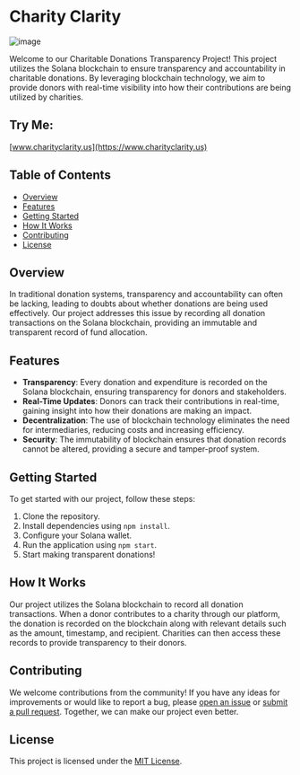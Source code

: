 # Charity Clarity
![image](https://github.com/jeremiahboban/HackTheChains/assets/84329659/3be7c724-19dc-453d-aac2-f1b6130ae477)



Welcome to our Charitable Donations Transparency Project! This project utilizes the Solana blockchain to ensure transparency and accountability in charitable donations. By leveraging blockchain technology, we aim to provide donors with real-time visibility into how their contributions are being utilized by charities.

## Try Me: 
[www.charityclarity.us](https://www.charityclarity.us)

## Table of Contents

- [Overview](#overview)
- [Features](#features)
- [Getting Started](#getting-started)
- [How It Works](#how-it-works)
- [Contributing](#contributing)
- [License](#license)

## Overview

In traditional donation systems, transparency and accountability can often be lacking, leading to doubts about whether donations are being used effectively. Our project addresses this issue by recording all donation transactions on the Solana blockchain, providing an immutable and transparent record of fund allocation.

## Features

- **Transparency**: Every donation and expenditure is recorded on the Solana blockchain, ensuring transparency for donors and stakeholders.
- **Real-Time Updates**: Donors can track their contributions in real-time, gaining insight into how their donations are making an impact.
- **Decentralization**: The use of blockchain technology eliminates the need for intermediaries, reducing costs and increasing efficiency.
- **Security**: The immutability of blockchain ensures that donation records cannot be altered, providing a secure and tamper-proof system.

## Getting Started

To get started with our project, follow these steps:

1. Clone the repository.
2. Install dependencies using `npm install`.
3. Configure your Solana wallet.
4. Run the application using `npm start`.
5. Start making transparent donations!

## How It Works

Our project utilizes the Solana blockchain to record all donation transactions. When a donor contributes to a charity through our platform, the donation is recorded on the blockchain along with relevant details such as the amount, timestamp, and recipient. Charities can then access these records to provide transparency to their donors.

## Contributing

We welcome contributions from the community! If you have any ideas for improvements or would like to report a bug, please [open an issue](https://github.com/your-username/your-project-name/issues) or [submit a pull request](https://github.com/your-username/your-project-name/pulls). Together, we can make our project even better.

## License

This project is licensed under the [MIT License](LICENSE).
